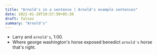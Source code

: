 ```yaml
---
title: "Arnold's in a sentence | Arnold's example sentences"
date: 2021-01-20T19:57:50+05:30
draft: falses
summary: "Arnold's"
---
```

- Larry and `arnold's`, 1:00.
- Where george washington's horse exposed benedict `arnold's` horse that's right.
                 
